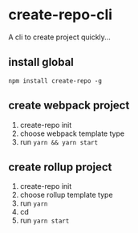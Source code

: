 # create-repo-cli
A cli to create project quickly...

## install global

`npm install create-repo -g`

## create webpack project

1. create-repo init <project-name>
2. choose webpack template type
3. run `yarn && yarn start`

## create rollup project

1. create-repo init <project-name>
2. choose rollup template type
3. run `yarn`    
4. cd <your-component-path>
5. run `yarn start`